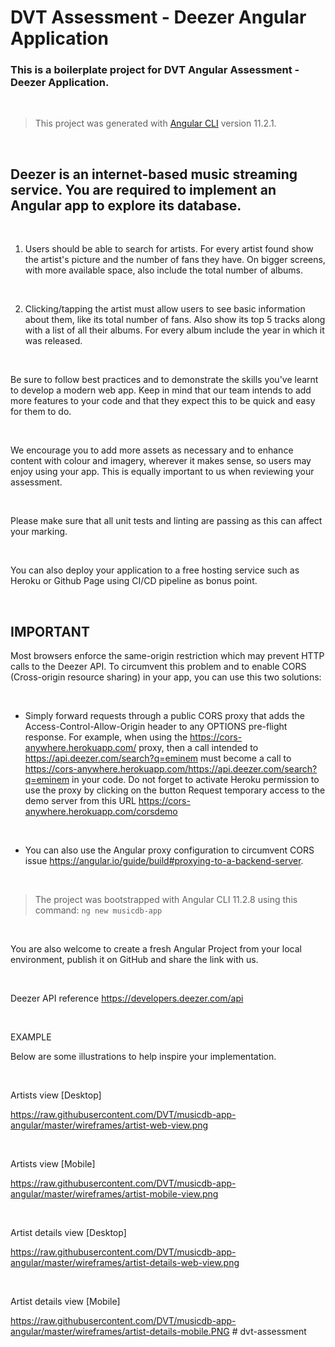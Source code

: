 # DVT Assessment - Deezer Angular Application

### This is a boilerplate project for DVT Angular Assessment - Deezer Application. 
<br/>

> This project was generated with [Angular CLI](https://github.com/angular/angular-cli) version 11.2.1.

<br/>

## Deezer is an internet-based music streaming service.  You are required to implement an Angular app to explore its database.

<br />

1.  Users should be able to search for artists.  For every artist found show the artist's picture and the number of fans they have.  On bigger screens, with more available space, also include the total number of albums.

<br />

2.  Clicking/tapping the artist must allow users to see basic information about them, like its total number of fans.  Also show its top 5 tracks along with a list of all their albums.  For every album include the year in which it was released.

<br />

Be sure to follow best practices and to demonstrate the skills you've learnt to develop a modern web app.  Keep in mind that our team intends to add more features to your code and that they expect this to be quick and easy for them to do.

<br />

We encourage you to add more assets as necessary and to enhance content with colour and imagery, wherever it makes sense, so users may enjoy using your app. This is equally important to us when reviewing your assessment.
 
<br />

Please make sure that all unit tests and linting are passing as this can affect your marking.

<br />

You can also deploy your application to a free hosting service such as Heroku or Github Page using CI/CD pipeline as bonus point.

<br />

## IMPORTANT

Most browsers enforce the same-origin restriction which may prevent HTTP calls to the Deezer API.  To circumvent this problem and to enable CORS (Cross-origin resource sharing) in your app, you can use this two solutions:

<br />

- Simply forward requests through a public CORS proxy that adds the Access-Control-Allow-Origin header to any OPTIONS pre-flight response.  For example, when using the https://cors-anywhere.herokuapp.com/ proxy, then a call intended to https://api.deezer.com/search?q=eminem must become a call to https://cors-anywhere.herokuapp.com/https://api.deezer.com/search?q=eminem in your code. 
Do not forget to activate Heroku permission to use the proxy by clicking on the button Request temporary access to the demo server from this URL https://cors-anywhere.herokuapp.com/corsdemo

<br />

- You can also use the Angular proxy configuration to circumvent CORS issue https://angular.io/guide/build#proxying-to-a-backend-server.

<br /> 

> The project was bootstrapped with Angular CLI 11.2.8 using this command: `ng new musicdb-app`
 
<br />

You are also welcome to create a fresh Angular Project from your local environment, publish it on GitHub and share the link with us.

<br />

Deezer API reference
https://developers.deezer.com/api

<br />

EXAMPLE

Below are some illustrations to help inspire your implementation.

<br />

Artists view [Desktop]

https://raw.githubusercontent.com/DVT/musicdb-app-angular/master/wireframes/artist-web-view.png

<br />

Artists view [Mobile]

https://raw.githubusercontent.com/DVT/musicdb-app-angular/master/wireframes/artist-mobile-view.png

<br />


Artist details view [Desktop]

https://raw.githubusercontent.com/DVT/musicdb-app-angular/master/wireframes/artist-details-web-view.png

<br />

Artist details view [Mobile]

https://raw.githubusercontent.com/DVT/musicdb-app-angular/master/wireframes/artist-details-mobile.PNG
#   d v t - a s s e s s m e n t  
 
